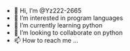 - 👋 Hi, I’m @Yz222-2665
- 👀 I’m interested in program languages
- 🌱 I’m currently learning python
- 💞️ I’m looking to collaborate on python
- 📫 How to reach me ...

<!---
Yz222-2665/Yz222-2665 is a ✨ special ✨ repository because its `README.md` (this file) appears on your GitHub profile.
You can click the Preview link to take a look at your changes.
--->

